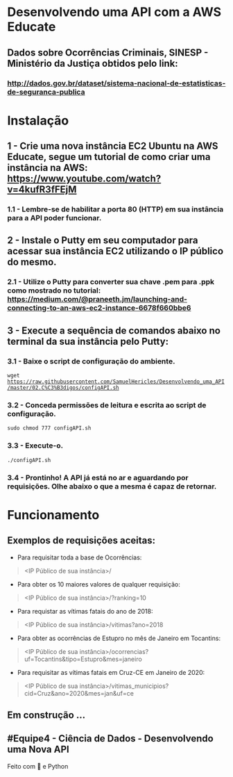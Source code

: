 # Desenvolvendo uma API com a AWS Educate
## Dados sobre Ocorrências Criminais, SINESP - Ministério da Justiça obtidos pelo link:
### http://dados.gov.br/dataset/sistema-nacional-de-estatisticas-de-seguranca-publica

# Instalação

## 1 - Crie uma nova instância EC2 **Ubuntu** na AWS Educate, segue um tutorial de como criar uma instância na AWS: https://www.youtube.com/watch?v=4kufR3fFEjM
### 1.1 - Lembre-se de habilitar a porta 80 (HTTP) em sua instância para a API poder funcionar.

## 2 - Instale o Putty em seu computador para acessar sua instância EC2 utilizando o IP público do mesmo.
### 2.1 - Utilize o Putty para converter sua chave .pem para .ppk como mostrado no tutorial: https://medium.com/@praneeth.jm/launching-and-connecting-to-an-aws-ec2-instance-6678f660bbe6

## 3 - Execute a sequência de comandos abaixo no terminal da sua instância pelo Putty:
### 3.1 - Baixe o script de configuração do ambiente.
<code>wget https://raw.githubusercontent.com/SamuelHericles/Desenvolvendo_uma_API/master/02.C%C3%B3digos/configAPI.sh</code>

### 3.2 -  Conceda permissões de leitura e escrita ao script de configuração.
<code>sudo chmod 777 configAPI.sh</code>

### 3.3 - Execute-o.
<code>./configAPI.sh</code>

### 3.4 - Prontinho! A API já está no ar e aguardando por requisições. Olhe abaixo o que a mesma é capaz de retornar.

# Funcionamento

## Exemplos de requisições aceitas:

* Para requisitar toda a base de Ocorrências:
> <IP Público de sua instância>/
* Para obter os 10 maiores valores de qualquer requisição:
> <IP Público de sua instância>/?ranking=10
* Para requistar as vítimas fatais do ano de 2018:
> <IP Público de sua instância>/vitimas?ano=2018
* Para obter as ocorrências de Estupro no mês de Janeiro em Tocantins:
> <IP Público de sua instância>/ocorrencias?uf=Tocantins&tipo=Estupro&mes=janeiro
* Para requisitar as vítimas fatais em Cruz-CE em Janeiro de 2020:
> <IP Público de sua instância>/vitimas_municipios?cid=Cruz&ano=2020&mes=jan&uf=ce

## Em construção ...


## #Equipe4 - Ciência de Dados - Desenvolvendo uma Nova API

Feito com 💙 e Python